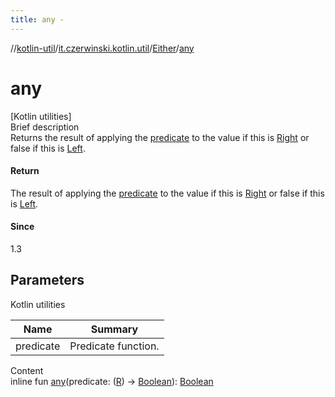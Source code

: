 ```yaml
---
title: any -
---
```

//[kotlin-util](../../index.md)/[it.czerwinski.kotlin.util](../index.md)/[Either](index.md)/[any](any.md)



# any  
[Kotlin utilities]  
Brief description  
Returns the result of applying the [predicate]() to the value if this is [Right](../-right/index.md) or false if this is [Left](../-left/index.md).  
  


#### Return  
The result of applying the [predicate]() to the value if this is [Right](../-right/index.md) or false if this is [Left](../-left/index.md).  
  


#### Since  
1.3  
  


## Parameters  
  
Kotlin utilities  
  
|  Name|  Summary| 
|---|---|
| predicate| Predicate function.
  
  
Content  
inline fun [any](any.md)(predicate: ([R](index.md)) -> [Boolean](https://kotlinlang.org/api/latest/jvm/stdlib/kotlin/-boolean/index.html)): [Boolean](https://kotlinlang.org/api/latest/jvm/stdlib/kotlin/-boolean/index.html)  



